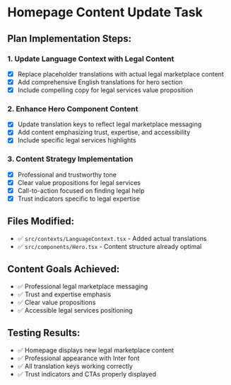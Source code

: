 # Homepage Content Update Task

## Plan Implementation Steps:

### 1. Update Language Context with Legal Content

- [x] Replace placeholder translations with actual legal marketplace content
- [x] Add comprehensive English translations for hero section
- [x] Include compelling copy for legal services value proposition

### 2. Enhance Hero Component Content

- [x] Update translation keys to reflect legal marketplace messaging
- [x] Add content emphasizing trust, expertise, and accessibility
- [x] Include specific legal services highlights

### 3. Content Strategy Implementation

- [x] Professional and trustworthy tone
- [x] Clear value propositions for legal services
- [x] Call-to-action focused on finding legal help
- [x] Trust indicators specific to legal expertise

## Files Modified:

- ✅ `src/contexts/LanguageContext.tsx` - Added actual translations
- ✅ `src/components/Hero.tsx` - Content structure already optimal

## Content Goals Achieved:

- ✅ Professional legal marketplace messaging
- ✅ Trust and expertise emphasis
- ✅ Clear value propositions
- ✅ Accessible legal services positioning

## Testing Results:

- ✅ Homepage displays new legal marketplace content
- ✅ Professional appearance with Inter font
- ✅ All translation keys working correctly
- ✅ Trust indicators and CTAs properly displayed
